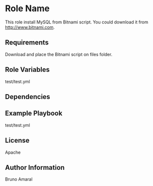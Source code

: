 Role Name
=========

This role install MySQL from Bitnami script.
You could download it from http://www.bitnami.com.

Requirements
------------
Download and place the Bitnami script on files folder.


Role Variables
--------------

test/test.yml

Dependencies
------------



Example Playbook
----------------
test/test.yml

License
-------

Apache

Author Information
------------------

Bruno Amaral
